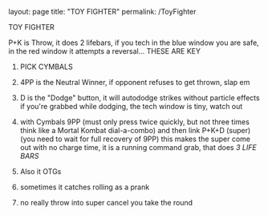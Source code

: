 layout: page
title: "TOY FIGHTER"
permalink: /ToyFighter

TOY FIGHTER

P+K is Throw, it does 2 lifebars, if you tech in the blue window you are
safe, in the red window it attempts a reversal... THESE ARE KEY

1) PICK CYMBALS

2) 4PP is the Neutral Winner, if opponent refuses to get thrown, slap em

3) D is the "Dodge" button, it will autododge strikes without particle effects
    if you're grabbed while dodging, the tech window is tiny, watch out

4) with Cymbals 9PP (must only press twice quickly, but not three times
   think like a Mortal Kombat dial-a-combo) and then link P+K+D (super)
   (you need to wait for full recovery of 9PP) this makes the super come out
   with no charge time, it is a running command grab, that does *3 LIFE BARS*

5) Also it OTGs

6) sometimes it catches rolling as a prank

7) no really throw into super cancel you take the round
